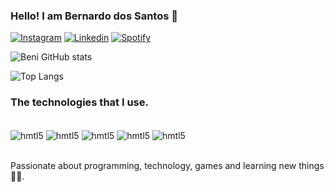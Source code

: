 ### Hello! I am Bernardo dos Santos 👋

[![Instagram](https://img.shields.io/badge/Instagram-E4405F?style=for-the-badge&logo=instagram&logoColor=white)](https://www.instagram.com/dossantospr_bernardo/#)
[![Linkedin](https://img.shields.io/badge/LinkedIn-0077B5?style=for-the-badge&logo=linkedin&logoColor=white)](www.linkedin.com/in/bernardospr19)
[![Spotify](https://img.shields.io/badge/Spotify-1ED760?&style=for-the-badge&logo=spotify&logoColor=white)](https://open.spotify.com/user/f6md1e9qrk22fmbvzpq41bs9y?si=dfe0490e1699430e)

![Beni GitHub stats](https://github-readme-stats.vercel.app/api?username=benidossantos&show_icons=true&theme=dracula)

![Top Langs](https://github-readme-stats.vercel.app/api/top-langs/?username=benidossantos&size_weight=0.5&count_weight=0.5)

### The technologies that I use.
<div style="display: inline_block"><br/>
<img align="center"   alt="hmtl5" src="https://img.shields.io/badge/Python-3776AB?style=for-the-badge&logo=python&logoColor=white"/>
<img align="center"   alt="hmtl5" src="https://img.shields.io/badge/HTML5-E34F26?style=for-the-badge&logo=html5&logoColor=white"/>
<img align="center"   alt="hmtl5" src="https://img.shields.io/badge/CSS-239120?&style=for-the-badge&logo=css3&logoColor=white"/>
<img align="center"   alt="hmtl5" src="https://img.shields.io/badge/JavaScript-F7DF1E?style=for-the-badge&logo=javascript&logoColor=black"/>
<img align="center"   alt="hmtl5" src="https://img.shields.io/badge/Go-00ADD8?style=for-the-badge&logo=go&logoColor=white"/>
</div><br/>

Passionate about programming, technology, games and learning new things🧑‍💻.
